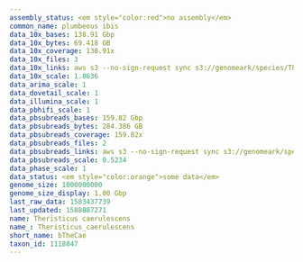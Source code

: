 ```yaml
---
assembly_status: <em style="color:red">no assembly</em>
common_name: plumbeous ibis
data_10x_bases: 138.91 Gbp
data_10x_bytes: 69.418 GB
data_10x_coverage: 138.91x
data_10x_files: 3
data_10x_links: aws s3 --no-sign-request sync s3://genomeark/species/Theristicus_caerulescens/bTheCae1/genomic_data/10x/ .<br>
data_10x_scale: 1.8636
data_arima_scale: 1
data_dovetail_scale: 1
data_illumina_scale: 1
data_pbhifi_scale: 1
data_pbsubreads_bases: 159.82 Gbp
data_pbsubreads_bytes: 284.386 GB
data_pbsubreads_coverage: 159.82x
data_pbsubreads_files: 2
data_pbsubreads_links: aws s3 --no-sign-request sync s3://genomeark/species/Theristicus_caerulescens/bTheCae1/genomic_data/pacbio/ . --exclude "*ccs.bam*"<br>
data_pbsubreads_scale: 0.5234
data_phase_scale: 1
data_status: <em style="color:orange">some data</em>
genome_size: 1000000000
genome_size_display: 1.00 Gbp
last_raw_data: 1583437739
last_updated: 1588087271
name: Theristicus caerulescens
name_: Theristicus_caerulescens
short_name: bTheCae
taxon_id: 1118847
---
```

